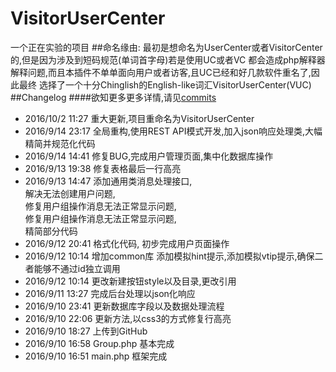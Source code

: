 # VisitorUserCenter
一个正在实验的项目
##命名缘由:
最初是想命名为UserCenter或者VisitorCenter的,但是因为涉及到短码规范(单词首字母)若是使用UC或者VC
都会造成php解释器解释问题,而且本插件不单单面向用户或者访客,且UC已经和好几款软件重名了,因此最终
选择了一个十分Chinglish的English-like词汇VisitorUserCenter(VUC)
##Changelog
####欲知更多更多详情,请见[commits](https://github.com/cxgreat2014/oauth2/commits/master)
* 2016/10/2 11:27 重大更新,项目重命名为VisitorUserCenter
* 2016/9/14 23:17 全局重构,使用REST API模式开发,加入json响应处理类,大幅精简并规范化代码
* 2016/9/14 14:41 修复BUG,完成用户管理页面,集中化数据库操作
* 2016/9/13 19:38 修复表格最后一行高亮 
* 2016/9/13 14:47 添加通用类消息处理接口,<br>
                  解决无法创建用户问题,<br>
                  修复用户组操作消息无法正常显示问题,<br>
                  修复用户组操作消息无法正常显示问题,<br>
                  精简部分代码<br>
* 2016/9/12 20:41 格式化代码, 初步完成用户页面操作
* 2016/9/12 10:14 增加common库 添加模拟hint提示,添加模拟vtip提示,确保二者能够不通过id独立调用
* 2016/9/12 10:14 更改新建按钮style以及目录,更改引用
* 2016/9/11 13:27 完成后台处理以json化响应
* 2016/9/10 23:41 更新数据库字段以及数据处理流程
* 2016/9/10 22:06 更新方法,以css3的方式修复行高亮
* 2016/9/10 18:27 上传到GitHub
* 2016/9/10 16:58 Group.php	基本完成
* 2016/9/10 16:51 main.php	框架完成
